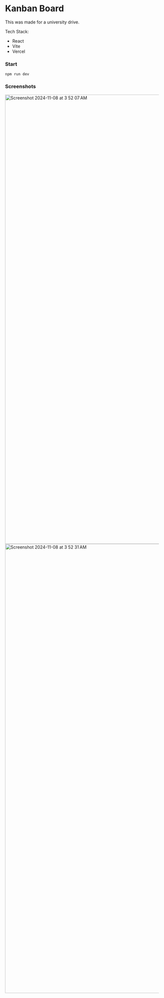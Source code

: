 # Kanban Board

This was made for a university drive.

Tech Stack:

- React
- Vite
- Vercel

### Start

```shell
npm run dev
```

### Screenshots

<img width="1470" alt="Screenshot 2024-11-08 at 3 52 07 AM" src="https://github.com/user-attachments/assets/09d3c3e8-7fb4-468d-b552-09d76f0fb871">

<img width="1470" alt="Screenshot 2024-11-08 at 3 52 31 AM" src="https://github.com/user-attachments/assets/d8568814-6a4f-4fcc-9dd7-d3d58073819c">

